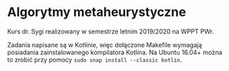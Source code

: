 # Algorytmy metaheurystyczne

Kurs dr. Sygi realizowany w semestrze letnim 2019/2020 na WPPT PWr.

Zadania napisane są w Kotlinie, więc dołączone Makefile wymagają posiadania zainstalowanego kompilatora Kotlina. Na Ubuntu 16.04+ można to zrobić przy pomocy `sudo snap install --classic kotlin`.